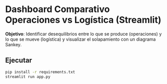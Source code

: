 # Dashboard Comparativo Operaciones vs Logística (Streamlit)

**Objetivo**: Identificar desequilibrios entre lo que se produce (operaciones) y lo que se mueve (logística) y visualizar el solapamiento con un diagrama Sankey.

## Ejecutar
```bash
pip install -r requirements.txt
streamlit run app.py
```
